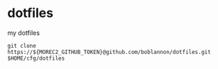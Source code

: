 # dotfiles

my dotfiles

```
git clone https://${MOREC2_GITHUB_TOKEN}@github.com/boblannon/dotfiles.git $HOME/cfg/dotfiles
```
